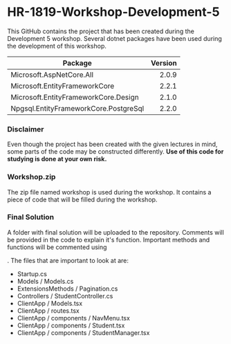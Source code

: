 # HR-1819-Workshop-Development-5

This GitHub contains the project that has been created during the Development 5 workshop. Several dotnet packages have been used during the development of this workshop.

| Package                               | Version   |
|---------------------------------------|----------:|
| Microsoft.AspNetCore.All              | 2.0.9     |
| Microsoft.EntityFrameworkCore         | 2.2.1     |    
| Microsoft.EntityFrameworkCore.Design  | 2.1.0     |
| Npgsql.EntityFrameworkCore.PostgreSql | 2.2.0     |


### Disclaimer

Even though the project has been created with the given lectures in mind, some parts of the code may be constructed differently. **Use of this code for studying is done at your own risk.**


### Workshop.zip

The zip file named workshop is used during the workshop. It contains a piece of code that will be filled during the workshop.


### Final Solution

A folder with final solution will be uploaded to the repository. Comments will be provided in the code to explain it's function. Important methods and functions will be commented using <summary>. The files that are important to look at are:
* Startup.cs
* Models / Models.cs
* ExtensionsMethods / Pagination.cs
* Controllers / StudentController.cs
* ClientApp / Models.tsx
* ClientApp / routes.tsx
* ClientApp / components / NavMenu.tsx
* ClientApp / components / Student.tsx
* ClientApp / components / StudentManager.tsx
